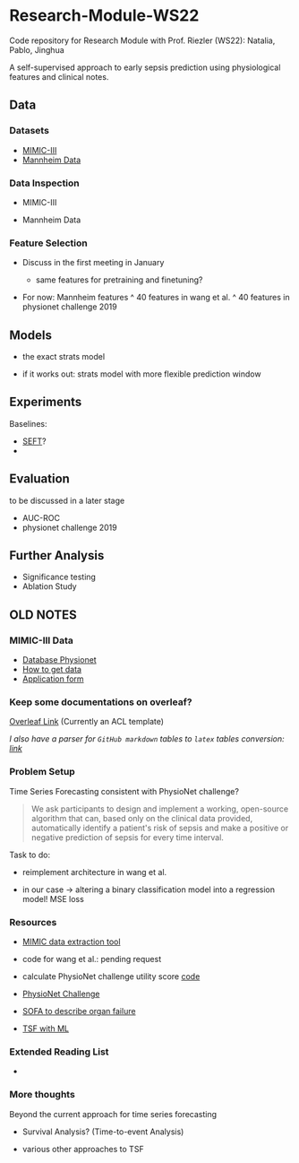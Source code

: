 # Research-Module-WS22

Code repository for Research Module with Prof. Riezler (WS22): Natalia, Pablo, Jinghua

A self-supervised approach to early sepsis prediction using physiological features and clinical notes.

## Data

### Datasets

* [MIMIC-III](https://physionet.org/content/mimiciii/1.4/)
* [Mannheim Data](https://www.cl.uni-heidelberg.de/statnlpgroup/sepsisexp/)

### Data Inspection

* MIMIC-III 

* Mannheim Data

### Feature Selection

* Discuss in the first meeting in January

  * same features for pretraining and finetuning?

* For now: Mannheim features ^ 40 features in wang et al. ^ 40 features in physionet challenge 2019

## Models 

* the exact strats model

* if it works out: strats model with more flexible prediction window 

## Experiments

Baselines:

* [SEFT](https://github.com/BorgwardtLab/Set_Functions_for_Time_Series)?
* 



## Evaluation

to be discussed in a later stage

* AUC-ROC
* physionet challenge 2019

## Further Analysis

* Significance testing
* Ablation Study

## OLD NOTES

### MIMIC-III Data

* [Database Physionet](https://physionet.org/content/mimiciii/1.4/)
* [How to get data](https://mimic.mit.edu/docs/gettingstarted/)
* [Application form](https://physionet.org/credential-application/)

### Keep some documentations on overleaf?

[Overleaf Link](https://www.overleaf.com/5363766881tqvnbdymqnfs) (Currently an ACL template)

_I also have a parser for `GitHub markdown` tables to `latex` tables conversion: [link](https://github.com/JINHXu/MDtable2Latex)_

### Problem Setup

Time Series Forecasting consistent with PhysioNet challenge?

> We ask participants to design and implement a working, open-source algorithm that can, based only on the clinical data provided, automatically identify a patient's risk of sepsis and make a positive or negative prediction of sepsis for every time interval. 

Task to do: 

* reimplement architecture in wang et al.

* in our case -> altering a binary classification model into a regression model! MSE loss 

### Resources

* [MIMIC data extraction tool](https://github.com/MLforHealth/MIMIC_Extract)

* code for wang et al.: pending request

* calculate PhysioNet challenge utility score [code](https://github.com/physionetchallenges/python-example-2019)

* [PhysioNet Challenge](https://physionet.org/content/challenge-2019/1.0.0/)

* [SOFA to describe organ failure](https://link.springer.com/content/pdf/10.1007/BF01709751.pdf)

* [TSF with ML](https://www.youtube.com/watch?v=_ZQ-lQrK9Rg&t=185s)

### Extended Reading List

* 

### More thoughts 

Beyond the current approach for time series forecasting

* Survival Analysis? (Time-to-event Analysis)

* various other approaches to TSF 
